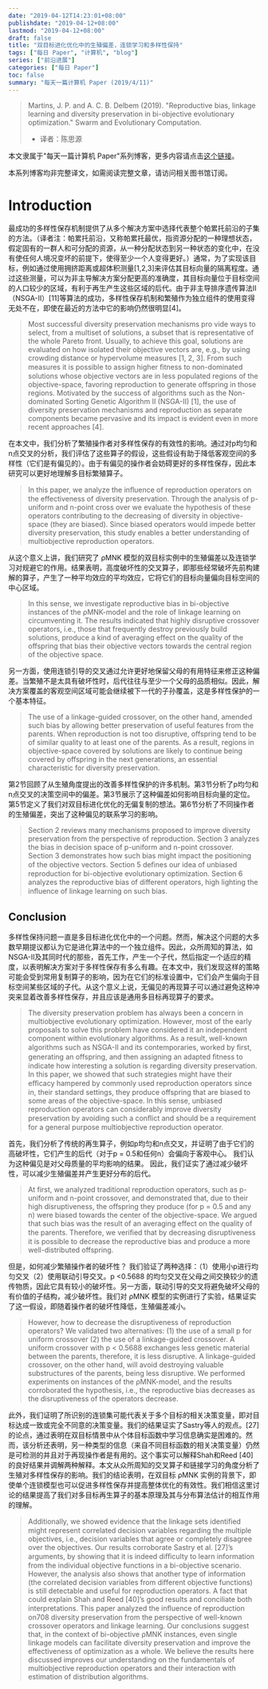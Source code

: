 ```yaml
---
date: "2019-04-12T14:23:01+08:00"
publishdate: "2019-04-12+08:00"
lastmod: "2019-04-12+08:00"
draft: false
title: "双目标进化优化中的生殖偏差，连锁学习和多样性保持"
tags: ["每日 Paper", "计算机", "blog"]
series: ["前沿进展"]
categories: ["每日 Paper"]
toc: false
summary: "每天一篇计算机 Paper (2019/4/11)"
---
```


>Martins, J. P. and A. C. B. Delbem (2019). "Reproductive bias, linkage learning and diversity preservation in bi-objective evolutionary optimization." Swarm and Evolutionary Computation.
>
>- 译者：陈思源

本文隶属于"每天一篇计算机 Paper"系列博客，更多内容请点击[这个链接](https://seuite.github.io/tags/%E6%AF%8F%E6%97%A5-Paper/)。

本系列博客均非完整译文，如需阅读完整文章，请访问相关图书馆订阅。

# Introduction

最成功的多样性保存机制提供了从多个解决方案中选择代表整个帕累托前沿的子集的方法。（译者注：帕累托前沿，又称帕累托最优，指资源分配的一种理想状态，假定固有的一群人和可分配的资源，从一种分配状态到另一种状态的变化中，在没有使任何人境况变坏的前提下，使得至少一个人变得更好。）通常，为了实现该目标，例如通过使用拥挤距离或超体积测量[1,2,3]来评估其目标向量的隔离程度。通过这些测量，可以为非主导解决方案分配更高的准确度，其目标向量位于目标空间的人口较少的区域，有利于再生产生这些区域的后代。由于非主导排序遗传算法II（NSGA-II）[11]等算法的成功，多样性保存机制和繁殖作为独立组件的使用变得无处不在，即使在最近的方法中它的影响仍然很明显[4]。

>Most successful diversity preservation mechanisms pro vide ways to select, from a multiset of solutions, a subset that is representative of the whole Pareto front. Usually, to achieve this goal, solutions are evaluated on how isolated their objective vectors are, e.g., by using crowding distance or hypervolume measures [1, 2, 3]. From such measures it is possible to assign higher ﬁtness to non-dominated solutions whose objective vectors are in less populated regions of the objective-space, favoring reproduction to generate offspring in those regions. Motivated by the success of algorithms such as the Non-dominated Sorting Genetic Algorithm II (NSGA-II) [1], the use of diversity preservation mechanisms and reproduction as separate components became pervasive and its impact is evident even in more recent approaches [4].

在本文中，我们分析了繁殖操作者对多样性保存的有效性的影响。通过对p均匀和n点交叉的分析，我们评估了这些算子的假设，这些假设有助于降低客观空间的多样性（它们是有偏见的）。由于有偏见的操作者会妨碍更好的多样性保存，因此本研究可以更好地理解多目标繁殖算子。

>In this paper, we analyze the inﬂuence of reproduction operators on the effectiveness of diversity preservation. Through the analysis of p-uniform and n-point cross over we evaluate the hypothesis of these operators contributing to the decreasing of diversity in objective-space (they are biased). Since biased operators would impede better diversity preservation, this study enables a better understanding of multiobjective reproduction operators.

从这个意义上讲，我们研究了 ρMNK 模型的双目标实例中的生殖偏差以及连锁学习对规避它的作用。结果表明，高度破坏性的交叉算子，即那些经常破坏先前构建解的算子，产生了一种平均效应的平均效应，它将它们的目标向量偏向目标空间的中心区域。

>In this sense, we investigate reproductive bias in bi-objective instances of the ρMNK-model and the role of linkage learning on circumventing it. The results indicated that highly disruptive crossover operators, i.e., those that frequently destroy previously build solutions, produce a kind of averaging effect on the quality of the offspring that bias their objective vectors towards the central region of the objective space.

另一方面，使用连锁引导的交叉通过允许更好地保留父母的有用特征来修正这种偏差。当繁殖不是太具有破坏性时，后代往往与至少一个父母的品质相似。因此，解决方案覆盖的客观空间区域可能会继续被下一代的子孙覆盖，这是多样性保护的一个基本特征。

>The use of a linkage-guided crossover, on the other hand, amended such bias by allowing better preservation of useful features from the parents. When reproduction is not too disruptive, offspring tend to be of similar quality to at least one of the parents. As a result, regions in objective-space covered by solutions are likely to continue being covered by offspring in the next generations, an essential characteristic for diversity preservation.

第2节回顾了从生殖角度提出的改善多样性保护的许多机制。第3节分析了p均匀和n点交叉的决策空间中的偏差。第3节展示了这种偏差如何影响目标向量的定位。第5节定义了我们对双目标进化优化的无偏复制的想法。第6节分析了不同操作者的生殖偏差，突出了这种偏见的联系学习的影响。

>Section 2 reviews many mechanisms proposed to improve diversity preservation from the perspective of reproduction. Section 3 analyzes the bias in decision space of p-uniform and n-point crossover. Section 3 demonstrates how such bias might impact the positioning of the objective vectors. Section 5 deﬁnes our idea of unbiased reproduction for bi-objective evolutionary optimization. Section 6 analyzes the reproductive bias of different operators, high lighting the inﬂuence of linkage learning on such bias.


## Conclusion

多样性保持问题一直是多目标进化优化中的一个问题。然而，解决这个问题的大多数早期提议都认为它是进化算法中的一个独立组件。因此，众所周知的算法，如NSGA-II及其同时代的那些，首先工作，产生一个子代，然后指定一个适应的精度，以表明解决方案对于多样性保存有多么有趣。在本文中，我们发现这样的策略可能会受到常用复制算子的影响，因为在它们的标准设置中，它们会产生偏向于目标空间某些区域的子代。从这个意义上说，无偏见的再现算子可以通过避免这种冲突来显着改善多样性保存，并且应该是通用多目标再现算子的要求。

>The diversity preservation problem has always been a concern in multiobjective evolutionary optimization. However, most of the early proposals to solve this problem have considered it an independent component within evolutionary algorithms. As a result, well-known algorithms such as NSGA-II and its contemporaries, worked by ﬁrst, generating an offspring, and then assigning an adapted ﬁtness to indicate how interesting a solution is regarding diversity preservation. In this paper, we showed that such strategies might have their eﬃcacy hampered by commonly used reproduction operators since in, their standard settings, they produce offspring that are biased to some areas of the objective-space. In this sense, unbiased reproduction operators can considerably improve diversity preservation by avoiding such a conﬂict and should be a requirement for a general purpose multiobjective reproduction operator.

首先，我们分析了传统的再生算子，例如p均匀和n点交叉，并证明了由于它们的高破坏性，它们产生的后代（对于p = 0.5和任何n）会偏向于客观中心。 我们认为这种偏见是对父母质量的平均影响的结果。 因此，我们证实了通过减少破坏性，可以减少生殖偏差并产生更好分布的后代。

>At first, we analyzed traditional reproduction operators, such as p-uniform and n-point crossover, and demonstrated that, due to their high disruptiveness, the offspring they produce (for p = 0.5 and any n) were biased towards the center of the objective-space. We argued that such bias was the result of an averaging effect on the quality of the parents. Therefore, we veriﬁed that by decreasing disruptiveness it is possible to decrease the reproductive bias and produce a more well-distributed offspring.

但是，如何减少繁殖操作者的破坏性？ 我们验证了两种选择：（1）使用小p进行均匀交叉（2）使用联动引导交叉。p <0.5688 的均匀交叉在父母之间交换较少的遗传物质，因此它具有较小的破坏性。另一方面，联动引导的交叉将避免破坏父母的有价值的子结构，减少破坏性。我们对 ρMNK 模型的实例进行了实验，结果证实了这一假设，即随着操作者的破坏性降低，生殖偏差减小。

>However, how to decrease the disruptiveness of reproduction operators? We validated two alternatives: (1) the use of a small p for uniform crossover (2) the use of a linkage-guided crossover. A uniform crossover with p < 0.5688 exchanges less genetic material between the parents, therefore, it is less disruptive. A linkage-guided crossover, on the other hand, will avoid destroying valuable substructures of the parents, being less disruptive. We performed experiments on instances of the ρMNK-model, and the results corroborated the hypothesis, i.e., the reproductive bias decreases as the disruptiveness of the operators decrease.

此外，我们证明了所识别的连锁集可能代表关于多个目标的相关决策变量，即对目标达成一致或完全不同意的决策变量。我们的结果证实了Sastry等人的观点。[27]的论点，通过表明在双目标情景中从个体目标函数中学习信息确实是困难的。然而，该分析还表明，另一种类型的信息（来自不同目标函数的相关决策变量）仍然是可检测的并且对于再现操作者是有用的。这个事实可以解释Shah和Reed [40]的良好结果并调解两种解释。本文从众所周知的交叉算子和链接学习的角度分析了生殖对多样性保存的影响。我们的结论表明，在双目标 ρMNK 实例的背景下，即使单个连锁模型也可以促进多样性保存并提高整体优化的有效性。我们相信这里讨论的结果提高了我们对多目标再生算子的基本原理及其与分布算法估计的相互作用的理解。

>Additionally, we showed evidence that the linkage sets identiﬁed might represent correlated decision variables regarding the multiple objectives, i.e., decision variables that agree or completely disagree over the objectives. Our results corroborate Sastry et al. [27]’s arguments, by showing that it is indeed diﬃculty to learn information from the individual objective functions in a bi-objective scenario. However, the analysis also shows that another type of information (the correlated decision variables from different objective functions) is still detectable and useful for reproduction operators. A fact that could explain Shah and Reed [40]’s good results and conciliate both interpretations. This paper analyzed the inﬂuence of reproduction on708 diversity preservation from the perspective of well-known crossover operators and linkage learning. Our conclusions suggest that, in the context of bi-objective ρMNK instances, even single linkage models can facilitate diversity preservation and improve the effectiveness of optimization as a whole. We believe the results here discussed improves our understanding on the fundamentals of multiobjective reproduction operators and their interaction with estimation of distribution algorithms.